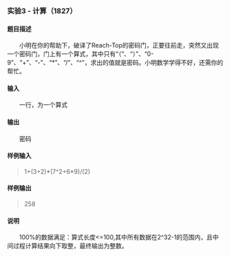 ### 实验3 - 计算（1827）
#### 题目描述
&emsp;&emsp;小明在你的帮助下，破译了Reach-Top的密码门，正要往前走，突然又出现一个密码门，门上有一个算式，其中只有“（”、“）”、“0-9”、“+”、“-”、“*”、“/”、“^”，求出的值就是密码。小明数学学得不好，还需你的帮忙。
#### 输入
&emsp;&emsp;一行，为一个算式
#### 输出
&emsp;&emsp;密码
#### 样例输入
>1+(3+2)\*(7^2+6\*9)/(2)
#### 样例输出
>258
#### 说明
&emsp;&emsp;100%的数据满足：算式长度<=100,其中所有数据在2^32-1的范围内，且中间过程计算结果向下取整，最终输出为整数。
